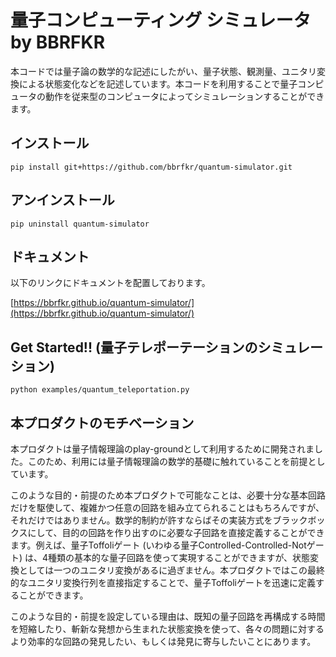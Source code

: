 # 量子コンピューティング シミュレータ by BBRFKR
本コードでは量子論の数学的な記述にしたがい、量子状態、観測量、ユニタリ変換による状態変化などを記述しています。本コードを利用することで量子コンピュータの動作を従来型のコンピュータによってシミュレーションすることができます。

## インストール

```
pip install git+https://github.com/bbrfkr/quantum-simulator.git
```

## アンインストール

```
pip uninstall quantum-simulator
```

## ドキュメント
以下のリンクにドキュメントを配置しております。

[https://bbrfkr.github.io/quantum-simulator/](https://bbrfkr.github.io/quantum-simulator/)

## Get Started!! (量子テレポーテーションのシミュレーション)

```
python examples/quantum_teleportation.py
```

## 本プロダクトのモチベーション
本プロダクトは量子情報理論のplay-groundとして利用するために開発されました。このため、利用には量子情報理論の数学的基礎に触れていることを前提としています。

このような目的・前提のため本プロダクトで可能なことは、必要十分な基本回路だけを駆使して、複雑かつ任意の回路を組み立てられることはもちろんですが、それだけではありません。数学的制約が許すならばその実装方式をブラックボックスにして、目的の回路を作り出すのに必要な子回路を直接定義することができます。例えば、量子Toffoliゲート (いわゆる量子Controlled-Controlled-Notゲート) は、4種類の基本的な量子回路を使って実現することができますが、状態変換としては一つのユニタリ変換があるに過ぎません。本プロダクトではこの最終的なユニタリ変換行列を直接指定することで、量子Toffoliゲートを迅速に定義することができます。

このような目的・前提を設定している理由は、既知の量子回路を再構成する時間を短縮したり、斬新な発想から生まれた状態変換を使って、各々の問題に対するより効率的な回路の発見したい、もしくは発見に寄与したいことにあります。
